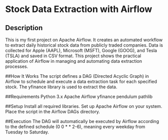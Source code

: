 # Stock Data Extraction with Airflow

## Description

This is my first project on Apache Airflow. It creates an automated workflow to extract daily historical stock data from publicly traded companies. Data is collected for Apple (AAPL), Microsoft (MSFT), Google (GOOG), and Tesla (TSLA) and saved in CSV format. This project shows the practical application of Airflow in managing and automating data extraction processes.

##How It Works
The script defines a DAG (Directed Acyclic Graph) in Airflow to schedule and execute a data extraction task for each specified stock. The yfinance library is used to extract the data.

##Requirements
Python 3.x
Apache Airflow
yfinance
pendulum
pathlib

##Setup
Install all required libraries.
Set up Apache Airflow on your system.
Place the script in the Airflow DAGs directory.

##Execution
The DAG will automatically be executed by Airflow according to the defined schedule (0 0 * * 2-6), meaning every weekday from Tuesday to Saturday.
